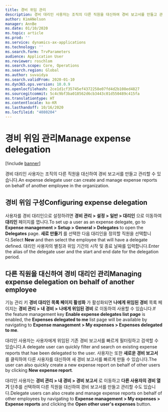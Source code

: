 ```yaml
---
title: 경비 위임 관리
description: 경비 대리인 사용자는 조직의 다른 직원을 대신하여 경비 보고서를 만들고 관리할 수 있습니다.
author: KimANelson
manager: AnnBe
ms.date: 01/10/2020
ms.topic: article
ms.prod: ''
ms.service: dynamics-ax-applications
ms.technology: ''
ms.search.form: TrvParameters
audience: Application User
ms.reviewer: roschlom
ms.search.scope: Core, Operations
ms.search.region: Global
ms.author: suvaidya
ms.search.validFrom: 2020-01-10
ms.dyn365.ops.version: 10.0.9
ms.openlocfilehash: 2ce1d1cf35745ef4372258e07fd4d2b108ed4827
ms.sourcegitcommit: 5c4c9bf3ba018562d6cb3443c01d550489c415fa
ms.translationtype: HT
ms.contentlocale: ko-KR
ms.lasthandoff: 10/16/2020
ms.locfileid: "4080204"
---
```

# <a name="manage-expense-delegation"></a><span data-ttu-id="8618d-103">경비 위임 관리</span><span class="sxs-lookup"><span data-stu-id="8618d-103">Manage expense delegation</span></span>

[!include [banner](../includes/banner.md)]

<span data-ttu-id="8618d-104">경비 대리인 사용자는 조직의 다른 직원을 대신하여 경비 보고서를 만들고 관리할 수 있습니다.</span><span class="sxs-lookup"><span data-stu-id="8618d-104">An expense delegate user can create and manage expense reports on behalf of another employee in the organization.</span></span>

## <a name="configuring-expense-delegation"></a><span data-ttu-id="8618d-105">경비 위임 구성</span><span class="sxs-lookup"><span data-stu-id="8618d-105">Configuring expense delegation</span></span>

<span data-ttu-id="8618d-106">사용자를 경비 대리인으로 설정하려면 **경비 관리 > 설정 > 일반 > 대리인** 으로 이동하여 **대리인** 페이지를 엽니다.</span><span class="sxs-lookup"><span data-stu-id="8618d-106">To set up a user as an expense delegate, go to **Expense management > Setup > General > Delegates** to open the **Delegates** page.</span></span> <span data-ttu-id="8618d-107">**새로 만들기** 를 선택한 다음 대리인을 정의할 직원을 선택합니다.</span><span class="sxs-lookup"><span data-stu-id="8618d-107">Select **New** and then select the employee that will have a delegate defined.</span></span> <span data-ttu-id="8618d-108">대리인 사용자의 별칭과 위임 기간의 시작 및 종료 날짜를 입력합니다.</span><span class="sxs-lookup"><span data-stu-id="8618d-108">Enter the alias of the delegate user and the start and end date for the delegation period.</span></span>

## <a name="managing-expense-delegation-on-behalf-of-another-employee"></a><span data-ttu-id="8618d-109">다른 직원을 대신하여 경비 대리인 관리</span><span class="sxs-lookup"><span data-stu-id="8618d-109">Managing expense delegation on behalf of another employee</span></span>

<span data-ttu-id="8618d-110">기능 관리 키 **경비 대리인 목록 페이지 활성화** 가 활성화되면 **나에게 위임된 경비** 목록 페이지는 **경비 관리 > 내 경비 > 나에게 위임된 경비** 로 이동하여 사용할 수 있습니다.</span><span class="sxs-lookup"><span data-stu-id="8618d-110">If the feature management key **Enable expense delegates list page** is enabled, the **Expenses delegated to me** list page will be available by navigating to **Expense management > My expenses > Expenses delegated to me**.</span></span>

<span data-ttu-id="8618d-111">대리인 사용자는 사용자에게 위임된 기존 경비 보고서를 빠르게 필터링하고 검색할 수 있습니다.</span><span class="sxs-lookup"><span data-stu-id="8618d-111">A delegate user can quickly filter and search on existing expense reports that hae been delegated to the user.</span></span> <span data-ttu-id="8618d-112">사용자는 또한 **새로운 경비 보고서** 를 클릭하여 다른 사용자를 대신하여 새 경비 보고서를 빠르게 만들 수 있습니다.</span><span class="sxs-lookup"><span data-stu-id="8618d-112">The user can also quickly create a new expense report on behalf of other users by clicking **New expense report**.</span></span>

<span data-ttu-id="8618d-113">대리인 사용자는 **경비 관리 > 내 경비 > 경비 보고서** 로 이동하고 **다른 사용자의 경비 열기** 단추를 선택하여 다른 직원을 대신하여 경비 보고서를 만들고 관리할 수도 있습니다.</span><span class="sxs-lookup"><span data-stu-id="8618d-113">Delegate users can also create and manage expense reports on behalf of other employees by navigating to **Expense management > My expenses > Expense reports** and clicking the **Open other user's expenses** button.</span></span>
